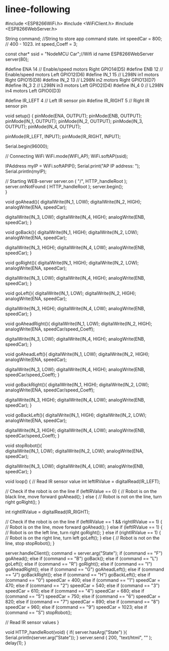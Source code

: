 # linee-following
#include <ESP8266WiFi.h>
#include <WiFiClient.h>
#include <ESP8266WebServer.h>

String command;             //String to store app command state.
int speedCar = 800;         // 400 - 1023.
int speed_Coeff = 3;

const char* ssid = "NodeMCU Car";//Wifi id name
ESP8266WebServer server(80);

#define ENA   14          // Enable/speed motors Right        GPIO14(D5)
#define ENB   12          // Enable/speed motors Left         GPIO12(D6)
#define IN_1  15          // L298N in1 motors Right           GPIO15(D8)
#define IN_2  13          // L298N in2 motors Right           GPIO13(D7)
#define IN_3  2           // L298N in3 motors Left            GPIO2(D4)
#define IN_4  0           // L298N in4 motors Left            GPIO0(D3)

#define IR_LEFT  4       // Left IR sensor pin
#define IR_RIGHT    5    // Right IR sensor pin

void setup() {
  pinMode(ENA, OUTPUT);
  pinMode(ENB, OUTPUT);  
  pinMode(IN_1, OUTPUT);
  pinMode(IN_2, OUTPUT);
  pinMode(IN_3, OUTPUT);
  pinMode(IN_4, OUTPUT); 
  
  pinMode(IR_LEFT, INPUT);
  pinMode(IR_RIGHT, INPUT);
  
  Serial.begin(96000);
  
  // Connecting WiFi
  WiFi.mode(WIFI_AP);
  WiFi.softAP(ssid);

  IPAddress myIP = WiFi.softAPIP();
  Serial.print("AP IP address: ");
  Serial.println(myIP);
 
  // Starting WEB-server 
  server.on ( "/", HTTP_handleRoot );
  server.onNotFound ( HTTP_handleRoot );
  server.begin();    
}

void goAhead(){ 
  digitalWrite(IN_1, LOW);
  digitalWrite(IN_2, HIGH);
  analogWrite(ENA, speedCar);

  digitalWrite(IN_3, LOW);
  digitalWrite(IN_4, HIGH);
  analogWrite(ENB, speedCar);
}

void goBack(){ 
  digitalWrite(IN_1, HIGH);
  digitalWrite(IN_2, LOW);
  analogWrite(ENA, speedCar);

  digitalWrite(IN_3, HIGH);
  digitalWrite(IN_4, LOW);
  analogWrite(ENB, speedCar);
}

void goRight(){ 
  digitalWrite(IN_1, HIGH);
  digitalWrite(IN_2, LOW);
  analogWrite(ENA, speedCar);

  digitalWrite(IN_3, LOW);
  digitalWrite(IN_4, HIGH);
  analogWrite(ENB, speedCar);
}

void goLeft(){
  digitalWrite(IN_1, LOW);
  digitalWrite(IN_2, HIGH);
  analogWrite(ENA, speedCar);

  digitalWrite(IN_3, HIGH);
  digitalWrite(IN_4, LOW);
  analogWrite(ENB, speedCar);
}

void goAheadRight(){
  digitalWrite(IN_1, LOW);
  digitalWrite(IN_2, HIGH);
  analogWrite(ENA, speedCar/speed_Coeff);
 
  digitalWrite(IN_3, LOW);
  digitalWrite(IN_4, HIGH);
  analogWrite(ENB, speedCar);
}

void goAheadLeft(){
  digitalWrite(IN_1, LOW);
  digitalWrite(IN_2, HIGH);
  analogWrite(ENA, speedCar);

  digitalWrite(IN_3, LOW);
  digitalWrite(IN_4, HIGH);
  analogWrite(ENB, speedCar/speed_Coeff);
}

void goBackRight(){ 
  digitalWrite(IN_1, HIGH);
  digitalWrite(IN_2, LOW);
  analogWrite(ENA, speedCar/speed_Coeff);

  digitalWrite(IN_3, HIGH);
  digitalWrite(IN_4, LOW);
  analogWrite(ENB, speedCar);
}

void goBackLeft(){ 
  digitalWrite(IN_1, HIGH);
  digitalWrite(IN_2, LOW);
  analogWrite(ENA, speedCar);

  digitalWrite(IN_3, HIGH);
  digitalWrite(IN_4, LOW);
  analogWrite(ENB, speedCar/speed_Coeff);
}

void stopRobot(){  
  digitalWrite(IN_1, LOW);
  digitalWrite(IN_2, LOW);
  analogWrite(ENA, speedCar);

  digitalWrite(IN_3, LOW);
  digitalWrite(IN_4, LOW);
  analogWrite(ENB, speedCar);
}

void loop() {
  // Read IR sensor value
  int leftIRValue = digitalRead(IR_LEFT);
  
  // Check if the robot is on the line
  if (leftIRValue == 0) {
    // Robot is on the black line, move forward
    goAhead();
  } else {
    // Robot is not on the line, turn right
    goRight();
  }

  int rightIRValue = digitalRead(IR_RIGHT);
  
  // Check if the robot is on the line
  if (leftIRValue == 1 && rightIRValue == 1) {
    // Robot is on the line, move forward
    goAhead();
  } else if (leftIRValue == 1) {
    // Robot is on the left line, turn right
    goRight();
  } else if (rightIRValue == 1) {
    // Robot is on the right line, turn left
    goLeft();
  } else {
    // Robot is not on the line, stop
    stopRobot();
  }

  server.handleClient();
  command = server.arg("State");
  if (command == "F") goAhead();
  else if (command == "B") goBack();
  else if (command == "L") goLeft();
  else if (command == "R") goRight();
  else if (command == "I") goAheadRight();
  else if (command == "G") goAheadLeft();
  else if (command == "J") goBackRight();
  else if (command == "H") goBackLeft();
  else if (command == "0") speedCar = 400;
  else if (command == "1") speedCar = 470;
  else if (command == "2") speedCar = 540;
  else if (command == "3") speedCar = 610;
  else if (command == "4") speedCar = 680;
  else if (command == "5") speedCar = 750;
  else if (command == "6") speedCar = 820;
  else if (command == "7") speedCar = 890;
  else if (command == "8") speedCar = 960;
  else if (command == "9") speedCar = 1023;
  else if (command == "S") stopRobot();
  
  // Read IR sensor values
}
  

void HTTP_handleRoot(void)
 {
  if( server.hasArg("State") ){
    Serial.println(server.arg("State"));
  }
  server.send ( 200, "text/html", "" );
  delay(1);
}
